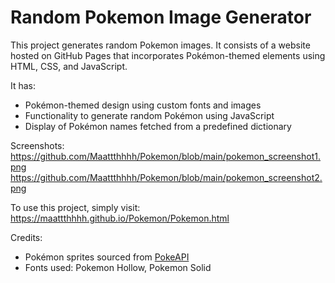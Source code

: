 # Random Pokemon Image Generator
This project generates random Pokemon images. It consists of a website hosted on GitHub Pages that incorporates Pokémon-themed elements using HTML, CSS, and JavaScript.

It has:
- Pokémon-themed design using custom fonts and images
- Functionality to generate random Pokémon using JavaScript
- Display of Pokémon names fetched from a predefined dictionary

Screenshots:
https://github.com/Maattthhhh/Pokemon/blob/main/pokemon_screenshot1.png
https://github.com/Maattthhhh/Pokemon/blob/main/pokemon_screenshot2.png

To use this project, simply visit: https://maattthhhh.github.io/Pokemon/Pokemon.html

Credits:
- Pokémon sprites sourced from [PokeAPI](https://pokeapi.co/)
- Fonts used: Pokemon Hollow, Pokemon Solid
